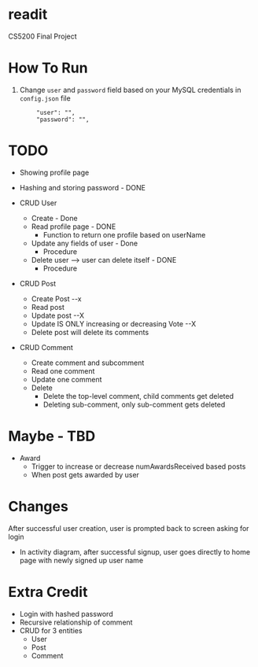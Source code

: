 # readit

CS5200 Final Project

# How To Run

1. Change `user` and `password` field based on your MySQL credentials in `config.json` file

```
        "user": "",
        "password": "",

```

# TODO

- Showing profile page

- Hashing and storing password - DONE

- CRUD User

  - Create - Done
  - Read profile page - DONE
    - Function to return one profile based on userName
  - Update any fields of user - Done
    - Procedure
  - Delete user --> user can delete itself - DONE
    - Procedure

- CRUD Post

  - Create Post --x
  - Read post
  - Update post --X
  - Update IS ONLY increasing or decreasing Vote --X
  - Delete post will delete its comments

- CRUD Comment
  - Create comment and subcomment
  - Read one comment
  - Update one comment
  - Delete
    - Delete the top-level comment, child comments get deleted
    - Deleting sub-comment, only sub-comment gets deleted

# Maybe - TBD

- Award
  - Trigger to increase or decrease numAwardsReceived based posts
  - When post gets awarded by user

# Changes

After successful user creation, user is prompted back to screen asking for login

- In activity diagram, after successful signup, user goes directly to home page with newly signed up user name

# Extra Credit

- Login with hashed password
- Recursive relationship of comment
- CRUD for 3 entities
    - User
    - Post
    - Comment
